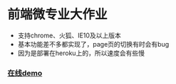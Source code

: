 # 前端微专业大作业


- 支持chrome、火狐、IE10及以上版本
- 基本功能差不多都实现了，page页的切换有时会有bug
- 因为是部署在heroku上的，所以速度会有些慢

### [在线demo](http://neteasefinal.herokuapp.com/)
